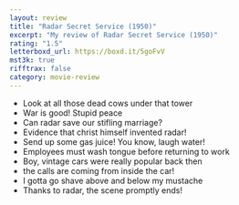 ```yaml
---
layout: review
title: "Radar Secret Service (1950)"
excerpt: "My review of Radar Secret Service (1950)"
rating: "1.5"
letterboxd_url: https://boxd.it/5goFvV
mst3k: true
rifftrax: false
category: movie-review
---
```


- Look at all those dead cows under that tower
- War is good! Stupid peace
- Can radar save our stifling marriage?
- Evidence that christ himself invented radar!
- Send up some gas juice! You know, laugh water!
- Employees must wash tongue before returning to work
- Boy, vintage cars were really popular back then
- the calls are coming from inside the car!
- I gotta go shave above and below my mustache
- Thanks to radar, the scene promptly ends!

